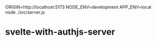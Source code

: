 ORIGIN=http://localhost:5173 NODE_ENV=development APP_ENV=local node  ./src/server.js
# svelte-with-authjs-server
